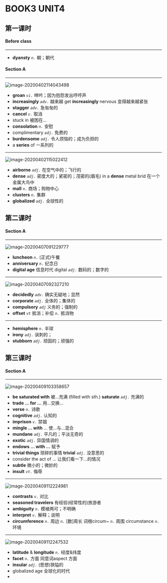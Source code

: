 # BOOK3 UNIT4

## 第一课时

#### Before class

---

- **dyansty** *`n.`* 朝；朝代

#### Section A

---

![image-20200402114043498](D:\Lowrie\大学\笔记\EnglisNote\src\images\image-20200402114043498.png)

- **groan** *`vi.`* 呻吟；因为抱怨发出哼哼声
- **increasingly** *`adv.`* 越来越
  get **increasingly** nervous 变得越来越紧张
- **stagger** *`adv.`* 急匆匆的
- **cancel** *`v.`* 取消
- stuck in 被困在...
- **consolation** *`n.`* 安慰
- complimentary *`adj.`* 免费的
- **burdensome** *`adj.`* 令人烦恼的；成为负担的
- a **series** of 一系列的

---


![image-20200402115022412](D:\Lowrie\大学\笔记\EnglisNote\src\images\image-20200402115022412.png)

- **airborne** *`adj.`* 在空气中的；飞行的
- **dense** *`adj.`* 密度大的；紧密的；茂密的(眉毛)
  in a **dense** metal brid 在一个金属大鸟中
- **mall** *`n.`* 商场；购物中心
- **clusters** *`n.`* 集群
- **globalized** *`adj.`* 全球性的



## 第二课时

#### Section A

---

![image-20200407091229777](D:\Lowrie\大学\笔记\EnglisNote\src\images\image-20200407091229777.png)

- **luncheon** *`n.`* (正式)午餐
- **anniversary** *`n.`* 纪念日
- **digital age** 信息时代
  digital *`adj.`* 数码的；数字的

---

![image-20200407092327210](D:\Lowrie\大学\笔记\EnglisNote\src\images\image-20200407092327210.png)

- **decidedly** *`adv.`* 确实无疑地；显然
- **corporate** *`adj.`* 全体的；集体的
- **compulsory** *`adj`* 义务的；强制的
- **offset** *`vt`* 抵消；补偿 *`n.`* 抵消物

---

- **hemisphere** *`n.`* 半球
- **irony** *`adj.`* 讽刺的；
- **stubborn** *`adj.`* 顽固的；顽强的



## 第三课时

#### Section A

---

![image-20200409103358657](D:\Lowrie\大学\笔记\EnglisNote\src\images\image-20200409103358657.png)

- **be saturated with** 被...充满 (filled with sth.)
  **saturate** *`adj.`* 充满的
- **trade ... for ...** 用...交换...
- **verse** *`n.`* 诗歌
- **cognitive** *`adj.`* 认知的
- **imprison** *`v.`* 禁锢
- **mingle ... with** ... 使...与...混合
- **mundane** *`adj.`* 平凡的；平淡无奇的
- **exotic** *`adj.`* 异国情调的
- **endows ... with ...** 赋予
- **trivial things** 琐碎的事情
  **trivial** *`adj.`* 没意思的
- consider the act of ... 让我们看一下...的情况
- **subtle** 微小的；微妙的
- **insult** *`vt.`* 侮辱



---

![image-20200409112224981](D:\Lowrie\大学\笔记\EnglisNote\src\images\image-20200409112224981.png)

- **contrasts** *`v.`* 对比
- **seasoned travelers** 有经验(经常性的)旅游者
- **ambiguity** *`n.`* 模棱两可；不明确
- **interpret** *`v.`* 解释；说明
- **circumference** *`n.`* 周边 *`n.`* [数]周长
  <kbd>词根</kbd>circum~ *`n.`* 周围 circumstance *`n.`* 环境



---

![image-20200409112247532](D:\Lowrie\大学\笔记\EnglisNote\src\images\image-20200409112247532.png)

- **latitude** & **longitude** *`n.`* 经度&纬度
- **facet** *`n.`* 方面 
  <kbd>同意词</kbd>aspect 方面
- **insular** *`adj.`* (思想)狭隘的
- globalized age 全球化的时代
- 